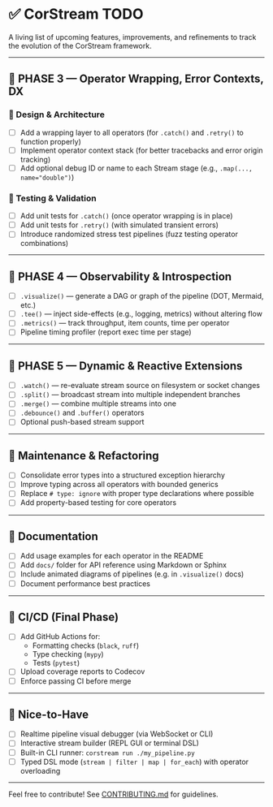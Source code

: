 # ✅ CorStream TODO

A living list of upcoming features, improvements, and refinements to track the evolution of the CorStream framework.

---

## 🚧 PHASE 3 — Operator Wrapping, Error Contexts, DX

### 🧠 Design & Architecture
- [ ] Add a wrapping layer to all operators (for `.catch()` and `.retry()` to function properly)
- [ ] Implement operator context stack (for better tracebacks and error origin tracking)
- [ ] Add optional debug ID or name to each Stream stage (e.g., `.map(..., name="double")`)

### 🧪 Testing & Validation
- [ ] Add unit tests for `.catch()` (once operator wrapping is in place)
- [ ] Add unit tests for `.retry()` (with simulated transient errors)
- [ ] Introduce randomized stress test pipelines (fuzz testing operator combinations)

---

## 🔬 PHASE 4 — Observability & Introspection

- [ ] `.visualize()` — generate a DAG or graph of the pipeline (DOT, Mermaid, etc.)
- [ ] `.tee()` — inject side-effects (e.g., logging, metrics) without altering flow
- [ ] `.metrics()` — track throughput, item counts, time per operator
- [ ] Pipeline timing profiler (report exec time per stage)

---

## 🧩 PHASE 5 — Dynamic & Reactive Extensions

- [ ] `.watch()` — re-evaluate stream source on filesystem or socket changes
- [ ] `.split()` — broadcast stream into multiple independent branches
- [ ] `.merge()` — combine multiple streams into one
- [ ] `.debounce()` and `.buffer()` operators
- [ ] Optional push-based stream support

---

## 🧹 Maintenance & Refactoring

- [ ] Consolidate error types into a structured exception hierarchy
- [ ] Improve typing across all operators with bounded generics
- [ ] Replace `# type: ignore` with proper type declarations where possible
- [ ] Add property-based testing for core operators

---

## 📄 Documentation

- [ ] Add usage examples for each operator in the README
- [ ] Add `docs/` folder for API reference using Markdown or Sphinx
- [ ] Include animated diagrams of pipelines (e.g. in `.visualize()` docs)
- [ ] Document performance best practices

---

## 🧪 CI/CD (Final Phase)

- [ ] Add GitHub Actions for:
  - Formatting checks (`black`, `ruff`)
  - Type checking (`mypy`)
  - Tests (`pytest`)
- [ ] Upload coverage reports to Codecov
- [ ] Enforce passing CI before merge

---

## 🧃 Nice-to-Have

- [ ] Realtime pipeline visual debugger (via WebSocket or CLI)
- [ ] Interactive stream builder (REPL GUI or terminal DSL)
- [ ] Built-in CLI runner: `corstream run ./my_pipeline.py`
- [ ] Typed DSL mode (`stream | filter | map | for_each`) with operator overloading

---

Feel free to contribute! See [CONTRIBUTING.md](./CONTRIBUTING.md) for guidelines.
